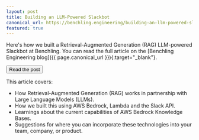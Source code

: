 ```yaml
---
layout: post
title: Building an LLM-Powered Slackbot
canonical_url: https://benchling.engineering/building-an-llm-powered-slackbot-557a6241e993
featured: true
---
```


Here's how we built a Retrieval-Augmented Generation (RAG) LLM-powered Slackbot at Benchling. You can read the full article on the [Benchling Engineering blog]({{ page.canonical_url }}){:target="_blank"}.

<a href="{{ page.canonical_url }}" target="_blank"><button>Read the post</button></a>

This article covers:
- How Retrieval-Augmented Generation (RAG) works in partnership with Large Language Models (LLMs).
- How we built this using AWS Bedrock, Lambda and the Slack API.
- Learnings about the current capabilities of AWS Bedrock Knowledge Bases.
- Suggestions for where you can incorporate these technologies into your team, company, or product.


<!-- ### Background

At Benchling we run cloud infrastructure across several regions and environments. To coordinate and manage this complexity, our team operates a self-hosted implementation of Terraform Cloud, managing around 160,000 terraform resources across five data centers. About 50 engineers from across the engineering org release some form of infrastructure change within a given month — some are infrastructure specialists, and others are application engineers who are completely new to Terraform Cloud.

Understandably, we get a lot of questions about how to use Terraform Cloud or how to debug a specific issue, and that forum is usually in Slack. We have a glorious 20-page FAQ in Confluence that answers most questions, supplemented by numerous Slack threads documenting previous problems and their eventual solutions.

So we have good documentation, but finding it is a pain. Who wants to read through a 20-page FAQ? Or go Slack spelunking to find that answer 40 messages deep into a thread?

We set out to solve this problem by building a Slackbot that could dynamically answer any user question without doing any tedious searching. To accomplish this we implemented a Retrieval-Augmentated Generation (RAG) Large Language Model (LLM). Here’s the story of how we did it and what we learned along the way.


### What we built

We built an internal Slackbot that enables Benchling engineers to interact with a knowledge base to answer common Terraform Cloud questions. It also serves as a reference implementation for future LLM-powered tools at Benchling. It demonstrates how we can combine disparate information sources, both internal and public (web, Slack, Confluence), with the latest Large Language Models to expose this to the user through a familiar Slack interface. This pattern can be reused to develop Slack assistants for other specialized knowledge areas such as answering HR questions, surfacing past solutions to customer issues, or explaining software error codes.

Here’s what the interface looks like:

![Slack interface](../assets/2024-12-13-slackbot-interface.webp)

*An example showing the Slackbot interface*


### How does it work?

We built the RAG LLM portion of our tool using Amazon Bedrock. Read more about how this works in [this AWS post](https://aws.amazon.com/what-is/retrieval-augmented-generation/). The TLDR is:

> Retrieval-Augmented Generation (RAG) is the process of optimizing the output of a large language model, so it references an authoritative knowledge base outside of its training data sources before generating a response.

For simplicity we’ll just use the term “knowledge base” throughout the rest of this post. The core concept behind it is:

1. Search a database for content relevant to the user’s query
2. Feed this content into an LLM prompt, along with instructions for how to use this content and generate a response

You can visualize it like this:

![RAG flow diagram](../assets/2024-12-13-rag-flow-diagram.webp)

*A diagram describing how the Knowledge Base and User Query are combined to submit information to the LLM prompt.*

To see how this works in practice, take a look at Bedrock’s default knowledge base LLM prompt:

![AWS Bedrock prompt template](../assets/2024-12-13-aws-bedrock-prompt-template.webp)

*The Amazon Bedrock LLM prompt template.*

This prompt is comprised of three key components:

1. Instructions
2. Search results
3. User query

To set up our knowledge base, we used the Amazon Bedrock knowledge base setup wizard, which walks you through the steps in a few minutes. Behind the scenes it creates an OpenSearch Serverless database (a specific type of vector database within the Amazon OpenSearch service, used to source content related to the user query). It also sets up all the necessary IAM roles and policies, creates the Bedrock resources, and establishes data sources (the reference data that will be embedded and stored in the vector database). These data sources are then processed by async jobs and saved in the OpenSearch Serverless database.

### What data powers our knowledge base?

We’ve implemented our knowledge base so that four different data sources are ingested and stored in the vector database. When a user query is received, the system runs a search against the vector database to find the most relevant sections of text across all the ingested data sources. Those query results are then fed into an LLM prompt (we use Claude 3.5 Sonnet v2) to synthesize a helpful response based on the retrieved answers.

The data sources we configured are:

* **Confluence**: Terraform Cloud FAQ (this page was exported to PDF then stored to S3)
* **Web**: Selected Terraform Cloud documentation on Hashicorp’s public documentation site
* **Web**: Selected Terraform language documentation on Hashicorp’s public documentation site
* **Slack**: Selected Slack threads where a Terraform Cloud issue was raised and eventually solved (for the proof of concept these were hand-copied from a few Slack threads, pasted into a .txt file and stored to S3)

This is a minimal set of data to prove out these concepts, but we can expand and enrich each of these or add new data sources in the future.

Here are what the currently supported data sources look like in Amazon Bedrock:

![AWS Bedrock knowledge base](../assets/2024-12-13-aws-bedrock-knowledge-base.webp)

*Screenshot of the Amazon Bedrock setup wizard.*

And these are the data sources we have configured:

![AWS Bedrock data sources](../assets/2024-12-13-aws-bedrock-data-sources.webp)

*A screenshot of Amazon Bedrock data sources*

After going through the process of building out our knowledge base and integrating it with Slack, here’s what we learned:

### Limitations

**No images.** The knowledge base cannot process images submitted as part of a query, nor does it include any images from our documentation in its responses. This is unfortunate as our help documents include numerous images in the form of architecture diagrams, screenshots of a UI component, or an error message.

**No terraform support, yet.** The Terraform AWS provider’s current support for Amazon Bedrock is a bit paltry. None of the resources we used here are supported by the provider yet, though support will likely be added soon. We’ll keep checking back on the [Terraform Bedrock resources page](https://registry.terraform.io/providers/hashicorp/aws/latest/docs/resources/bedrock_custom_model) until the latest knowledge base resources are supported.

### Potential future enhancements

**Present answer citation links to the user.** Currently this is available in the Bedrock UI when testing a model. However the answer we send to Slack does not include any citations or link to the source documents.

**Make it easy to save relevant Slack threads to the knowledge base.** For example, it would be nice to allow the user to trigger a webhook from Slack with something like *“@help-terraform-cloud remember this thread.”*

**Automatic updates for each data source.** Currently a manual data sync is required. We plan to set up a Cloudwatch event cron to trigger a data sync at least weekly.

**Use the Confluence API.** Currently we are exporting our FAQ page from Confluence to PDF and saving this to S3. In the future we plan to connect to Confluence via API.

**Multi-turn conversation.** Currently our Lambda is a stateless function and only the Slack message that explicitly tags our @help-terraform-cloud user is made available. One enhancement could be to preserve conversation context so the user can have a multi-turn conversation and build on a previous answer.

### Learnings

**Chunking strategies.** In our initial prototype we used the default Bedrock chunking strategy of 300 tokens. This returns about one paragraph of text. This led to substandard results since many of our FAQ answers include several ordered steps and can stretch into several paragraphs. This meant our search results were often cut off midway, providing incomplete documentation to the LLM prompt. There are several alternative chunking strategies to choose from, and after trying a few, we found that Hierarchical chunking worked best, with a parent token size of 1500 tokens (about 5 paragraphs). The goal is to select a token size near the upper limit of your longest answers. However you also don’t want your token size any larger than necessary, as this feeds more (possibly irrelevant) data to the LLM which could confuse its answers. For our FAQ, our longest answers were around 1500 tokens in length, and thus this was a good fit. You’ll want to try out a few different chunking strategies and test how it performs with each to find the best fit.

![chunking strategy](../assets/2024-12-13-chunking-strategy.webp)

*Screenshot showing the chunking strategy selection in Amazon Bedrock*

**Parsing PDFs is quite robust.** Although it loses all the images, it’s quite robust at parsing text. Pointing Bedrock at a PDF in S3 worked on the first try.

**Setting up a knowledge base is easy!** Previously, setting up all the necessary plumbing for a knowledge base yourself would have been a multi-day project. However Bedrock’s knowledge base feature automates this process into something that takes minutes instead of days.

**More targeted help bots?** Perhaps the ease of deployment paves the way for numerous targeted help bots in the future. Using a more tightly-scoped dataset also reduces the chances of hallucination or the potential for non-relevant data to be returned from the vector database.

### Architecture

Our architecture is quite simple. It’s comprised of:

* A Slack App
* AWS API Gateway
* AWS Lambda (runs a stateless python function)
* AWS Bedrock
* AWS OpenSearch Serverless (vector database)

![architecture diagram](../assets/2024-12-13-architecture-diagram.webp)

*Architecture diagram that displays Slack, AWS API Gateway, Lambda, Bedrock, and a Vector Database.*

We’re using two different models:

* Amazon Titan Text Embeddings v2 (for embedding)
* Claude 3.5 Sonnet v2 (for inference)

Since the Terraform AWS provider doesn’t yet support the Bedrock resources we use, our implementation was created manually via the Bedrock Knowledge Base setup wizard in the UI.

The infrastructure components we use for the API Gateway and Lambda were built using open-source community modules and we can share our implementation with you here:

```
##
# variables.tf
##
variable "environment" {
  description = "Name of the lambda function"
  type        = string
  validation {
    condition     = contains(["dev", "prod", "sandbox"], var.environment)
    error_message = "Environment must be a valid value"
  }
}

variable "knowledge_base_id" {
  description = "Bedrock knowledge base id"
  type        = string
}

variable "account_name" {
  description = "Name of the AWS account"
  type        = string
}

##
# main.tf
##
locals {
  service_name      = "tfc-help-slackbot-${var.environment}"
  bedrock_model_arn = "arn:aws:bedrock:${data.aws_region.current.name}::foundation-model/anthropic.claude-3-5-sonnet-20241022-v2:0"
  account_id        = data.aws_caller_identity.current.account_id
}

data "aws_region" "current" {}
data "aws_caller_identity" "current" {}

data "aws_secretsmanager_secret" "slack_token" {
  name = "${var.account_name}/tfc_help_slackbot/slack_token"
}

data "aws_secretsmanager_secret" "slack_signing_secret" {
  name = "${var.account_name}/tfc_help_slackbot/slack_signing_secret"
}

module "api_gateway" {
  source  = "terraform-aws-modules/apigateway-v2/aws"
  version = "5.2.0"

  name               = "http-${local.service_name}"
  description        = "API Gateway for ${local.service_name}"
  protocol_type      = "HTTP"
  create_domain_name = false

  cors_configuration = {
    allow_headers  = []
    allow_methods  = ["*"]
    allow_origins  = ["*"]
    expose_headers = []
  }

  routes = {
    "$default" = {
      integration = {
        uri                    = module.lambda.lambda_function_arn
        payload_format_version = "2.0"
        timeout_milliseconds   = 30000
      }
    }
  }
}

module "lambda" {
  source  = "terraform-aws-modules/lambda/aws"
  version = "7.4.0"

  function_name = local.service_name
  description   = "@help-terraform-cloud slackbot"
  handler       = "index.lambda_handler"
  runtime       = "python3.12"
  source_path = [
    {
      path             = "${path.module}/files",
      pip_requirements = "${path.module}/files/requirements.txt"
    }
  ]
  trigger_on_package_timestamp      = false # only rebuild if files have changed
  create_role                       = true
  role_name                         = local.service_name
  policies                          = [aws_iam_policy.lambda.arn]
  attach_policies                   = true
  number_of_policies                = 1
  memory_size                       = 128 # MB
  timeout                           = 60  # seconds
  architectures                     = ["arm64"]
  publish                           = true # required otherwise get error "We currently do not support adding policies for $LATEST."
  cloudwatch_logs_retention_in_days = 90
  environment_variables = {
    SLACK_TOKEN_ARN          = data.aws_secretsmanager_secret.slack_token.arn
    SLACK_SIGNING_SECRET_ARN = data.aws_secretsmanager_secret.slack_signing_secret.arn
    REGION_NAME              = data.aws_region.current.name
    KNOWLEDGE_BASE_ID        = var.knowledge_base_id
    MODEL_ARN                = local.bedrock_model_arn
  }
  allowed_triggers = {
    APIGatewayAny = {
      service    = "apigateway"
      source_arn = "${module.api_gateway.api_execution_arn}/*"
    }
  }
}


##
# iam.tf
##
resource "aws_iam_policy" "lambda" {
  name   = "tfc-help-slackbot-${var.environment}"
  policy = data.aws_iam_policy_document.lambda.json
}

data "aws_iam_policy_document" "lambda" {
  statement {
    sid    = "CloudWatchCreateLogGroupAccess"
    effect = "Allow"
    actions = [
      "logs:CreateLogGroup",
    ]
    resources = [
      "arn:aws:logs:${data.aws_region.current.name}:${local.account_id}:*",
    ]
  }
  statement {
    sid    = "CloudWatchWriteLogsAccess"
    effect = "Allow"
    actions = [
      "logs:CreateLogStream",
      "logs:PutLogEvents",
    ]
    resources = [
      "arn:aws:logs:${data.aws_region.current.name}:${local.account_id}:log-group:/aws/lambda/${local.service_name}:*",
    ]
  }
  statement {
    sid    = "BedrockAccess"
    effect = "Allow"
    actions = [
      "bedrock:InvokeModel",
      "bedrock:RetrieveAndGenerate",
      "bedrock:Retrieve",
    ]
    resources = [
      "arn:aws:bedrock:${data.aws_region.current.name}:${local.account_id}:knowledge-base/${var.knowledge_base_id}",
      local.bedrock_model_arn,
    ]
  }
  statement {
    sid    = "SecretsManagerAccess"
    effect = "Allow"
    actions = [
      "secretsmanager:GetSecretValue",
    ]
    resources = [
      data.aws_secretsmanager_secret.slack_token.arn,
      data.aws_secretsmanager_secret.slack_signing_secret.arn,
    ]
  }
  statement {
    effect  = "Allow"
    actions = ["kms:Decrypt"]
    resources = [
      "arn:aws:kms:*:1234567890:key/mrk-abcd123456789abcd123",
    ]
  }
}


##
# outputs.tf
##
output "api_endpoint" {
  value       = module.api_gateway.api_endpoint
  description = "This is the API endpoint to save in the slack app configuration"
}
```

Note this terraform code presupposes that the following sensitive values were previously set in AWS Secrets Manager:

* `{account_name}/tfc_help_slackbot/slack_token`
* `{account_name}/tfc_help_slackbot/slack_signing_secret`

### Where can you use knowledge bases in your work?

Are there situations where you wish you had access to an LLM that also had knowledge specific to your team or company? Think of scenarios such as:

* Information lookup (e.g. error codes)
* Answering common questions

Do you have a high quality text-based dataset?

* FAQ docs
* Public web documentation
* Conversation histories (fact-checked)

If you have a use case where answers to the above questions are both true, then you might want to consider using a knowledge base.

You will also want to assess the security and privacy risks to your company. Some questions we asked before starting development:

* Is this data sensitive / proprietary?
* What is the downside risk of an incorrect result or hallucination?
* Which models are already approved for use at Benchling? Can we use one of these models, or do we need to get a new model approved?

Overall it was relatively quick to get this prototype up and running. We advocate for experimenting with new tools and technologies as soon as they become available, and this is one technology that seems mature enough for broader use. We hope this was a helpful guide that can support you in building your own LLM-based tools! -->